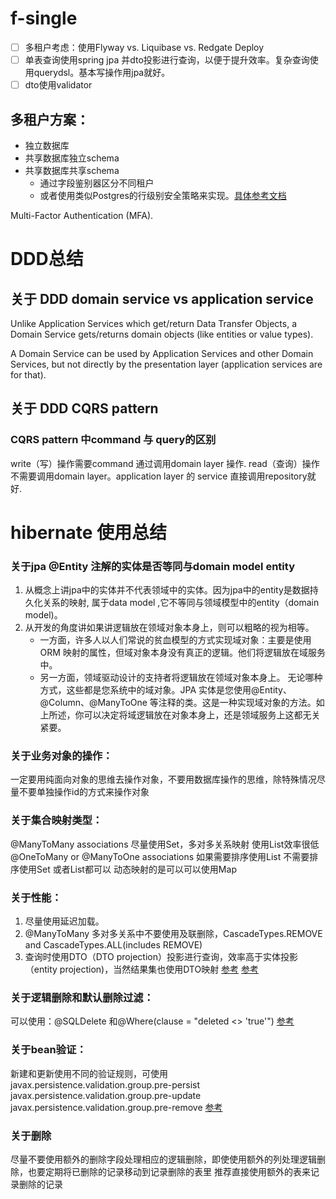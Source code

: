 # f-single
- [ ] 多租户考虑：使用Flyway vs. Liquibase vs. Redgate Deploy
- [ ] 单表查询使用spring jpa 并dto投影进行查询，以便于提升效率。复杂查询使用querydsl。基本写操作用jpa就好。
- [ ] dto使用validator

## 多租户方案：
- 独立数据库
- 共享数据库独立schema
- 共享数据库共享schema
  - 通过字段鉴别器区分不同租户
  - 或者使用类似Postgres的行级别安全策略来实现。[具体参考文档](https://www.postgresql.org/docs/current/ddl-rowsecurity.html)

Multi-Factor Authentication (MFA).

# DDD总结

## 关于 DDD domain service vs application service

Unlike Application Services which get/return Data Transfer Objects, a Domain Service gets/returns
domain objects (like entities or value types).

A Domain Service can be used by Application Services and other Domain Services, but not directly by
the presentation layer (application services are for that).

## 关于 DDD CQRS pattern

### CQRS pattern 中command 与 query的区别

write（写）操作需要command 通过调用domain layer 操作.
read（查询）操作不需要调用domain layer。application layer 的 service 直接调用repository就好.

# hibernate 使用总结

### 关于jpa @Entity 注解的实体是否等同与domain model entity

1. 从概念上讲jpa中的实体并不代表领域中的实体。因为jpa中的entity是数据持久化关系的映射, 属于data model
   ,它不等同与领域模型中的entity（domain
   model)。
2. 从开发的角度讲如果讲逻辑放在领域对象本身上，则可以粗略的视为相等。
    * 一方面，许多人以人们常说的贫血模型的方式实现域对象：主要是使用 ORM
      映射的属性，但域对象本身没有真正的逻辑。他们将逻辑放在域服务中。
    * 另一方面，领域驱动设计的支持者将逻辑放在领域对象本身上。 无论哪种方式，这些都是您系统中的域对象。JPA
      实体是您使用@Entity、@Column、@ManyToOne 等注释的类。这是一种实现域对象的方法。如上所述，你可以决定将域逻辑放在对象本身上，还是领域服务上这都无关紧要。

### 关于业务对象的操作：

一定要用纯面向对象的思维去操作对象，不要用数据库操作的思维，除特殊情况尽量不要单独操作id的方式来操作对象

### 关于集合映射类型：

@ManyToMany associations 尽量使用Set，多对多关系映射 使用List效率很低
@OneToMany or @ManyToOne associations 如果需要排序使用List 不需要排序使用Set 或者List都可以
动态映射的是可以可以使用Map

### 关于性能：

1. 尽量使用延迟加载。
2. @ManyToMany 多对多关系中不要使用及联删除，CascadeTypes.REMOVE and CascadeTypes.ALL(includes
   REMOVE)
3. 查询时使用DTO（DTO projection）投影进行查询，效率高于实体投影（entity projection)，当然结果集也使用DTO映射
   [参考](https://thorben-janssen.com/result-set-mapping-constructor-result-mappings/)
   [参考](https://thorben-janssen.com/spring-data-jpa-query-projections/)

### 关于逻辑删除和默认删除过滤：

可以使用：@SQLDelete 和@Where(clause = "deleted <> 'true'")
[参考](https://thorben-janssen.com/permanently-remove-when-using-soft-delete/)

### 关于bean验证：

新建和更新使用不同的验证规则，可使用
javax.persistence.validation.group.pre-persist
javax.persistence.validation.group.pre-update
javax.persistence.validation.group.pre-remove
[参考](https://thorben-janssen.com/hibernate-tips-how-to-perform-different-validations-for-persist-and-update/)

### 关于删除

尽量不要使用额外的删除字段处理相应的逻辑删除，即使使用额外的列处理逻辑删除，也要定期将已删除的记录移动到记录删除的表里
推荐直接使用额外的表来记录删除的记录